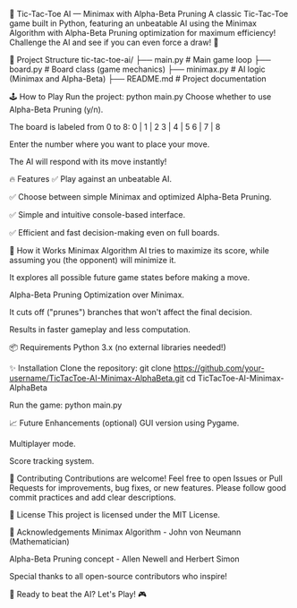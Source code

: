 🧠 Tic-Tac-Toe AI — Minimax with Alpha-Beta Pruning
A classic Tic-Tac-Toe game built in Python, featuring an unbeatable AI using the Minimax Algorithm with Alpha-Beta Pruning optimization for maximum efficiency!
Challenge the AI and see if you can even force a draw! 🎯


📂 Project Structure
tic-tac-toe-ai/
├── main.py              # Main game loop
├── board.py             # Board class (game mechanics)
├── minimax.py           # AI logic (Minimax and Alpha-Beta)
├── README.md            # Project documentation

🕹️ How to Play
Run the project:
python main.py
Choose whether to use Alpha-Beta Pruning (y/n).

The board is labeled from 0 to 8:
0 | 1 | 2
3 | 4 | 5
6 | 7 | 8

Enter the number where you want to place your move.

The AI will respond with its move instantly!

🔥 Features
✅ Play against an unbeatable AI.

✅ Choose between simple Minimax and optimized Alpha-Beta Pruning.

✅ Simple and intuitive console-based interface.

✅ Efficient and fast decision-making even on full boards.

🚀 How it Works
Minimax Algorithm
AI tries to maximize its score, while assuming you (the opponent) will minimize it.

It explores all possible future game states before making a move.

Alpha-Beta Pruning
Optimization over Minimax.

It cuts off ("prunes") branches that won't affect the final decision.

Results in faster gameplay and less computation.

📦 Requirements
Python 3.x (no external libraries needed!)

✨ Installation
Clone the repository:
git clone https://github.com/your-username/TicTacToe-AI-Minimax-AlphaBeta.git
cd TicTacToe-AI-Minimax-AlphaBeta

Run the game:
python main.py


📈 Future Enhancements (optional)
GUI version using Pygame.

Multiplayer mode.

Score tracking system.

🤝 Contributing
Contributions are welcome!
Feel free to open Issues or Pull Requests for improvements, bug fixes, or new features.
Please follow good commit practices and add clear descriptions.

📄 License
This project is licensed under the MIT License.

🙌 Acknowledgements
Minimax Algorithm - John von Neumann (Mathematician)

Alpha-Beta Pruning concept - Allen Newell and Herbert Simon

Special thanks to all open-source contributors who inspire!

🚀 Ready to beat the AI? Let's Play! 🎮
